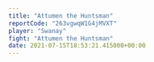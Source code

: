 ```yaml
---
title: "Attumen the Huntsman"
reportCode: "263vgwqW1G4jMVXT"
player: "Swanay"
fight: "Attumen the Huntsman"
date: 2021-07-15T18:53:21.415000+00:00
---
```


